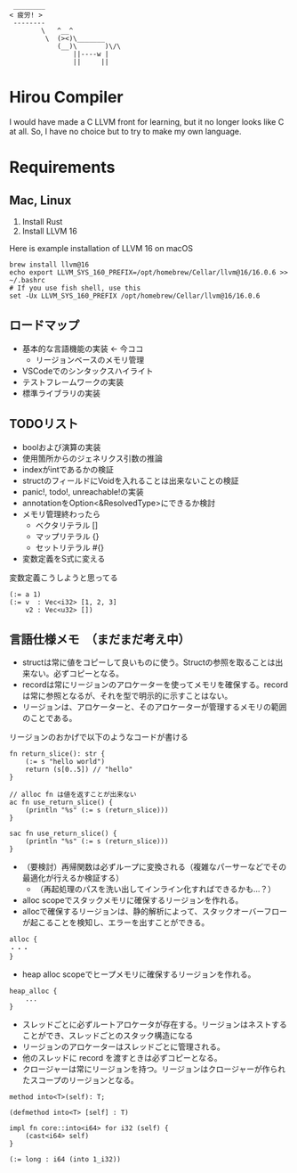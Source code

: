 ```
 ________
< 疲労! >
 --------
        \   ^__^
         \  (><)\_______
            (__)\       )\/\
                ||----w |
                ||     ||
```

# Hirou Compiler
I would have made a C LLVM front for learning, but it no longer looks like C at all. So, I have no choice but to try to make my own language.

# Requirements

## Mac, Linux
1. Install Rust
2. Install LLVM 16

Here is example installation of LLVM 16 on macOS
```
brew install llvm@16
echo export LLVM_SYS_160_PREFIX=/opt/homebrew/Cellar/llvm@16/16.0.6 >> ~/.bashrc
# If you use fish shell, use this
set -Ux LLVM_SYS_160_PREFIX /opt/homebrew/Cellar/llvm@16/16.0.6
```

## ロードマップ
- 基本的な言語機能の実装 <- 今ココ
    - リージョンベースのメモリ管理
- VSCodeでのシンタックスハイライト
- テストフレームワークの実装
- 標準ライブラリの実装

## TODOリスト
- boolおよび演算の実装
- 使用箇所からのジェネリクス引数の推論
- indexがintであるかの検証
- structのフィールドにVoidを入れることは出来ないことの検証
- panic!, todo!, unreachable!の実装
- annotationをOption<&ResolvedType>にできるか検討
- メモリ管理終わったら
    - ベクタリテラル []
    - マップリテラル {}
    - セットリテラル #{}
- 変数定義をS式に変える

変数定義こうしようと思ってる
```
(:= a 1)
(:= v  : Vec<i32> [1, 2, 3]
    v2 : Vec<u32> [])
```

## 言語仕様メモ　（まだまだ考え中）
- structは常に値をコピーして良いものに使う。Structの参照を取ることは出来ない。必ずコピーとなる。
- recordは常にリージョンのアロケーターを使ってメモリを確保する。recordは常に参照となるが、それを型で明示的に示すことはない。
- リージョンは、アロケーターと、そのアロケーターが管理するメモリの範囲のことである。

リージョンのおかげで以下のようなコードが書ける
```
fn return_slice(): str {
    (:= s "hello world")
    return (s[0..5]) // "hello"
}

// alloc fn は値を返すことが出来ない
ac fn use_return_slice() {
    (println "%s" (:= s (return_slice)))
}

sac fn use_return_slice() {
    (println "%s" (:= s (return_slice)))
}
```

- （要検討）再帰関数は必ずループに変換される（複雑なパーサーなどでその最適化が行えるか検証する）
  - （再起処理のパスを洗い出してインライン化すればできるかも...？）
- alloc scopeでスタックメモリに確保するリージョンを作れる。
- allocで確保するリージョンは、静的解析によって、スタックオーバーフローが起こることを検知し、エラーを出すことができる。
```
alloc {
・・・
}
```
- heap alloc scopeでヒープメモリに確保するリージョンを作れる。
```
heap_alloc {
    ...
}
```
- スレッドごとに必ずルートアロケータが存在する。リージョンはネストすることができ、スレッドごとのスタック構造になる
- リージョンのアロケーターはスレッドごとに管理される。
- 他のスレッドに record を渡すときは必ずコピーとなる。
- クロージャーは常にリージョンを持つ。リージョンはクロージャーが作られたスコープのリージョンとなる。
```
method into<T>(self): T;

(defmethod into<T> [self] : T)

impl fn core::into<i64> for i32 (self) {
    (cast<i64> self)
}

(:= long : i64 (into 1_i32))
```